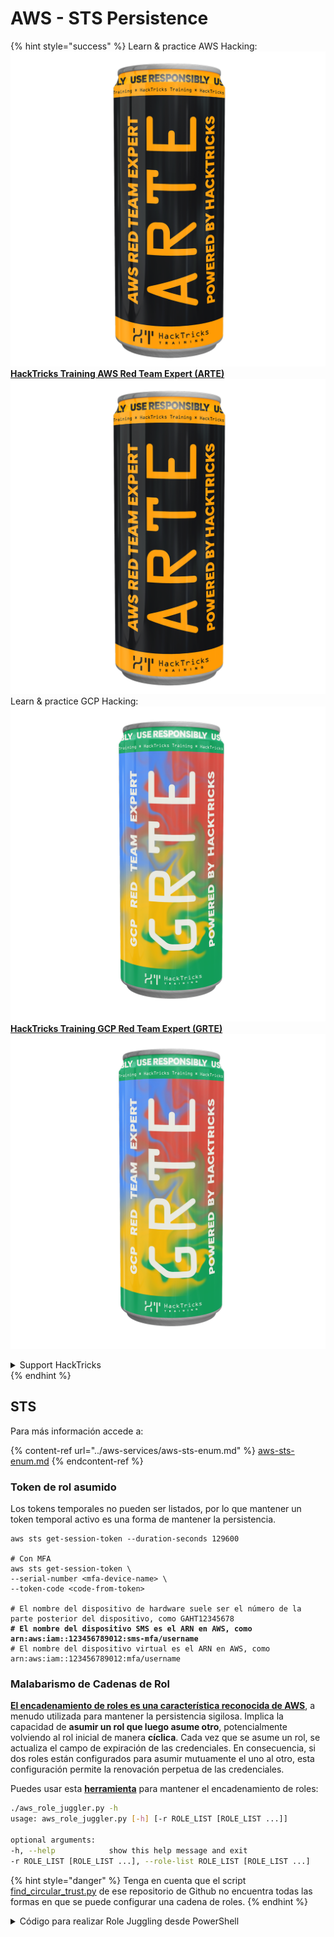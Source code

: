 # AWS - STS Persistence

{% hint style="success" %}
Learn & practice AWS Hacking:<img src="../../../.gitbook/assets/image (1) (1) (1) (1).png" alt="" data-size="line">[**HackTricks Training AWS Red Team Expert (ARTE)**](https://training.hacktricks.xyz/courses/arte)<img src="../../../.gitbook/assets/image (1) (1) (1) (1).png" alt="" data-size="line">\
Learn & practice GCP Hacking: <img src="../../../.gitbook/assets/image (2) (1).png" alt="" data-size="line">[**HackTricks Training GCP Red Team Expert (GRTE)**<img src="../../../.gitbook/assets/image (2) (1).png" alt="" data-size="line">](https://training.hacktricks.xyz/courses/grte)

<details>

<summary>Support HackTricks</summary>

* Check the [**subscription plans**](https://github.com/sponsors/carlospolop)!
* **Join the** 💬 [**Discord group**](https://discord.gg/hRep4RUj7f) or the [**telegram group**](https://t.me/peass) or **follow** us on **Twitter** 🐦 [**@hacktricks\_live**](https://twitter.com/hacktricks_live)**.**
* **Share hacking tricks by submitting PRs to the** [**HackTricks**](https://github.com/carlospolop/hacktricks) and [**HackTricks Cloud**](https://github.com/carlospolop/hacktricks-cloud) github repos.

</details>
{% endhint %}

## STS

Para más información accede a:

{% content-ref url="../aws-services/aws-sts-enum.md" %}
[aws-sts-enum.md](../aws-services/aws-sts-enum.md)
{% endcontent-ref %}

### Token de rol asumido

Los tokens temporales no pueden ser listados, por lo que mantener un token temporal activo es una forma de mantener la persistencia.

<pre class="language-bash"><code class="lang-bash">aws sts get-session-token --duration-seconds 129600

# Con MFA
aws sts get-session-token \
--serial-number &#x3C;mfa-device-name> \
--token-code &#x3C;code-from-token>

# El nombre del dispositivo de hardware suele ser el número de la parte posterior del dispositivo, como GAHT12345678
<strong># El nombre del dispositivo SMS es el ARN en AWS, como arn:aws:iam::123456789012:sms-mfa/username
</strong># El nombre del dispositivo virtual es el ARN en AWS, como arn:aws:iam::123456789012:mfa/username
</code></pre>

### Malabarismo de Cadenas de Rol

[**El encadenamiento de roles es una característica reconocida de AWS**](https://docs.aws.amazon.com/IAM/latest/UserGuide/id_roles_terms-and-concepts.html#Role%20chaining), a menudo utilizada para mantener la persistencia sigilosa. Implica la capacidad de **asumir un rol que luego asume otro**, potencialmente volviendo al rol inicial de manera **cíclica**. Cada vez que se asume un rol, se actualiza el campo de expiración de las credenciales. En consecuencia, si dos roles están configurados para asumir mutuamente el uno al otro, esta configuración permite la renovación perpetua de las credenciales.

Puedes usar esta [**herramienta**](https://github.com/hotnops/AWSRoleJuggler/) para mantener el encadenamiento de roles:
```bash
./aws_role_juggler.py -h
usage: aws_role_juggler.py [-h] [-r ROLE_LIST [ROLE_LIST ...]]

optional arguments:
-h, --help            show this help message and exit
-r ROLE_LIST [ROLE_LIST ...], --role-list ROLE_LIST [ROLE_LIST ...]
```
{% hint style="danger" %}
Tenga en cuenta que el script [find\_circular\_trust.py](https://github.com/hotnops/AWSRoleJuggler/blob/master/find_circular_trust.py) de ese repositorio de Github no encuentra todas las formas en que se puede configurar una cadena de roles.
{% endhint %}

<details>

<summary>Código para realizar Role Juggling desde PowerShell</summary>
```powershell
# PowerShell script to check for role juggling possibilities using AWS CLI

# Check for AWS CLI installation
if (-not (Get-Command "aws" -ErrorAction SilentlyContinue)) {
Write-Error "AWS CLI is not installed. Please install it and configure it with 'aws configure'."
exit
}

# Function to list IAM roles
function List-IAMRoles {
aws iam list-roles --query "Roles[*].{RoleName:RoleName, Arn:Arn}" --output json
}

# Initialize error count
$errorCount = 0

# List all roles
$roles = List-IAMRoles | ConvertFrom-Json

# Attempt to assume each role
foreach ($role in $roles) {
$sessionName = "RoleJugglingTest-" + (Get-Date -Format FileDateTime)
try {
$credentials = aws sts assume-role --role-arn $role.Arn --role-session-name $sessionName --query "Credentials" --output json 2>$null | ConvertFrom-Json
if ($credentials) {
Write-Host "Successfully assumed role: $($role.RoleName)"
Write-Host "Access Key: $($credentials.AccessKeyId)"
Write-Host "Secret Access Key: $($credentials.SecretAccessKey)"
Write-Host "Session Token: $($credentials.SessionToken)"
Write-Host "Expiration: $($credentials.Expiration)"

# Set temporary credentials to assume the next role
$env:AWS_ACCESS_KEY_ID = $credentials.AccessKeyId
$env:AWS_SECRET_ACCESS_KEY = $credentials.SecretAccessKey
$env:AWS_SESSION_TOKEN = $credentials.SessionToken

# Try to assume another role using the temporary credentials
foreach ($nextRole in $roles) {
if ($nextRole.Arn -ne $role.Arn) {
$nextSessionName = "RoleJugglingTest-" + (Get-Date -Format FileDateTime)
try {
$nextCredentials = aws sts assume-role --role-arn $nextRole.Arn --role-session-name $nextSessionName --query "Credentials" --output json 2>$null | ConvertFrom-Json
if ($nextCredentials) {
Write-Host "Also successfully assumed role: $($nextRole.RoleName) from $($role.RoleName)"
Write-Host "Access Key: $($nextCredentials.AccessKeyId)"
Write-Host "Secret Access Key: $($nextCredentials.SecretAccessKey)"
Write-Host "Session Token: $($nextCredentials.SessionToken)"
Write-Host "Expiration: $($nextCredentials.Expiration)"
}
} catch {
$errorCount++
}
}
}

# Reset environment variables
Remove-Item Env:\AWS_ACCESS_KEY_ID
Remove-Item Env:\AWS_SECRET_ACCESS_KEY
Remove-Item Env:\AWS_SESSION_TOKEN
} else {
$errorCount++
}
} catch {
$errorCount++
}
}

# Output the number of errors if any
if ($errorCount -gt 0) {
Write-Host "$errorCount error(s) occurred during role assumption attempts."
} else {
Write-Host "No errors occurred. All roles checked successfully."
}

Write-Host "Role juggling check complete."
```
</details>

{% hint style="success" %}
Aprende y practica Hacking en AWS:<img src="../../../.gitbook/assets/image (1) (1) (1) (1).png" alt="" data-size="line">[**HackTricks Training AWS Red Team Expert (ARTE)**](https://training.hacktricks.xyz/courses/arte)<img src="../../../.gitbook/assets/image (1) (1) (1) (1).png" alt="" data-size="line">\
Aprende y practica Hacking en GCP: <img src="../../../.gitbook/assets/image (2) (1).png" alt="" data-size="line">[**HackTricks Training GCP Red Team Expert (GRTE)**<img src="../../../.gitbook/assets/image (2) (1).png" alt="" data-size="line">](https://training.hacktricks.xyz/courses/grte)

<details>

<summary>Apoya a HackTricks</summary>

* Revisa los [**planes de suscripción**](https://github.com/sponsors/carlospolop)!
* **Únete al** 💬 [**grupo de Discord**](https://discord.gg/hRep4RUj7f) o al [**grupo de telegram**](https://t.me/peass) o **síguenos** en **Twitter** 🐦 [**@hacktricks\_live**](https://twitter.com/hacktricks_live)**.**
* **Comparte trucos de hacking enviando PRs a los** [**HackTricks**](https://github.com/carlospolop/hacktricks) y [**HackTricks Cloud**](https://github.com/carlospolop/hacktricks-cloud) repositorios de github.

</details>
{% endhint %}
